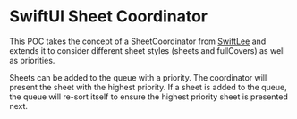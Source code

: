 # SwiftUI Sheet Coordinator

This POC takes the concept of a SheetCoordinator from [SwiftLee](https://www.avanderlee.com/swiftui/presenting-sheets/) and extends it to consider different sheet styles (sheets and fullCovers) as well as priorities.

Sheets can be added to the queue with a priority. The coordinator will present the sheet with the highest priority. If a sheet is added to the queue, the queue will re-sort itself to ensure the highest priority sheet is presented next.
